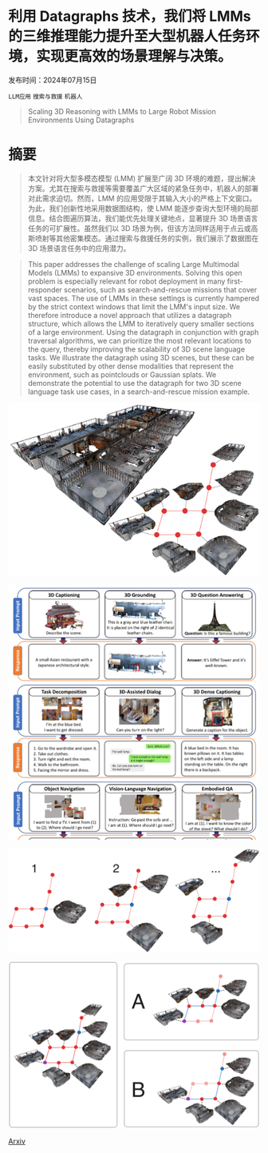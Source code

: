 # 利用 Datagraphs 技术，我们将 LMMs 的三维推理能力提升至大型机器人任务环境，实现更高效的场景理解与决策。

发布时间：2024年07月15日

`LLM应用` `搜索与救援` `机器人`

> Scaling 3D Reasoning with LMMs to Large Robot Mission Environments Using Datagraphs

# 摘要

> 本文针对将大型多模态模型 (LMM) 扩展至广阔 3D 环境的难题，提出解决方案。尤其在搜索与救援等需要覆盖广大区域的紧急任务中，机器人的部署对此需求迫切。然而，LMM 的应用受限于其输入大小的严格上下文窗口。为此，我们创新性地采用数据图结构，使 LMM 能逐步查询大型环境的局部信息。结合图遍历算法，我们能优先处理关键地点，显著提升 3D 场景语言任务的可扩展性。虽然我们以 3D 场景为例，但该方法同样适用于点云或高斯喷射等其他密集模态。通过搜索与救援任务的实例，我们展示了数据图在 3D 场景语言任务中的应用潜力。

> This paper addresses the challenge of scaling Large Multimodal Models (LMMs) to expansive 3D environments. Solving this open problem is especially relevant for robot deployment in many first-responder scenarios, such as search-and-rescue missions that cover vast spaces. The use of LMMs in these settings is currently hampered by the strict context windows that limit the LMM's input size. We therefore introduce a novel approach that utilizes a datagraph structure, which allows the LMM to iteratively query smaller sections of a large environment. Using the datagraph in conjunction with graph traversal algorithms, we can prioritize the most relevant locations to the query, thereby improving the scalability of 3D scene language tasks. We illustrate the datagraph using 3D scenes, but these can be easily substituted by other dense modalities that represent the environment, such as pointclouds or Gaussian splats. We demonstrate the potential to use the datagraph for two 3D scene language task use cases, in a search-and-rescue mission example.

![利用 Datagraphs 技术，我们将 LMMs 的三维推理能力提升至大型机器人任务环境，实现更高效的场景理解与决策。](../../../paper_images/2407.10743/coool3med.png)

![利用 Datagraphs 技术，我们将 LMMs 的三维推理能力提升至大型机器人任务环境，实现更高效的场景理解与决策。](../../../paper_images/2407.10743/x1.png)

![利用 Datagraphs 技术，我们将 LMMs 的三维推理能力提升至大型机器人任务环境，实现更高效的场景理解与决策。](../../../paper_images/2407.10743/data_graph_search_diagram_Large.png)

![利用 Datagraphs 技术，我们将 LMMs 的三维推理能力提升至大型机器人任务环境，实现更高效的场景理解与决策。](../../../paper_images/2407.10743/datagraph_route_algo_diagram_Large.png)

[Arxiv](https://arxiv.org/abs/2407.10743)